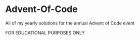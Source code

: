 # Advent-Of-Code
All of my yearly solutions for the annual Advent of Code event

FOR EDUCATIONAL PURPOSES ONLY
